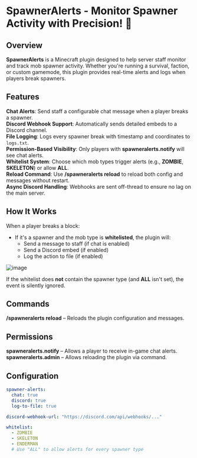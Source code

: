   # SpawnerAlerts - Monitor Spawner Activity with Precision! 🧠

  ## Overview
  **SpawnerAlerts** is a Minecraft plugin designed to help server staff monitor and track mob spawner activity. Whether you're running a survival, faction, or custom gamemode, this plugin provides real-time alerts and logs when players break spawners.

  ## Features
  **Chat Alerts**: Send staff a configurable chat message when a player breaks a spawner.  
  **Discord Webhook Support**: Automatically sends detailed embeds to a Discord channel.  
  **File Logging**: Logs every spawner break with timestamp and coordinates to `logs.txt`.  
  **Permission-Based Visibility**: Only players with **spawneralerts.notify** will see chat alerts.  
  **Whitelist System**: Choose which mob types trigger alerts (e.g., **ZOMBIE**, **SKELETON**) or allow **ALL**.  
  **Reload Command**: Use **/spawneralerts reload** to reload both config and messages without restart.  
  **Async Discord Handling**: Webhooks are sent off-thread to ensure no lag on the main server.

  ## How It Works
  When a player breaks a block:
  - If it's a spawner and the mob type is **whitelisted**, the plugin will:
    - Send a message to staff (if chat is enabled)
    - Send a Discord embed (if enabled)
    - Log the action to file (if enabled)
  
![image](https://github.com/user-attachments/assets/87bbcede-b7c0-4ab6-998b-e42ddf0b6b8b)

  If the whitelist does **not** contain the spawner type (and **ALL** isn't set), the event is silently ignored.

  ## Commands
  **/spawneralerts reload** – Reloads the plugin configuration and messages.

  ## Permissions
  **spawneralerts.notify** – Allows a player to receive in-game chat alerts.  
  **spawneralerts.admin** – Allows reloading the plugin via command.

  ## Configuration

  ```yml
  spawner-alerts:
    chat: true
    discord: true
    log-to-file: true

  discord-webhook-url: "https://discord.com/api/webhooks/..."

  whitelist:
    - ZOMBIE
    - SKELETON
    - ENDERMAN
    # Use "ALL" to allow alerts for every spawner type

